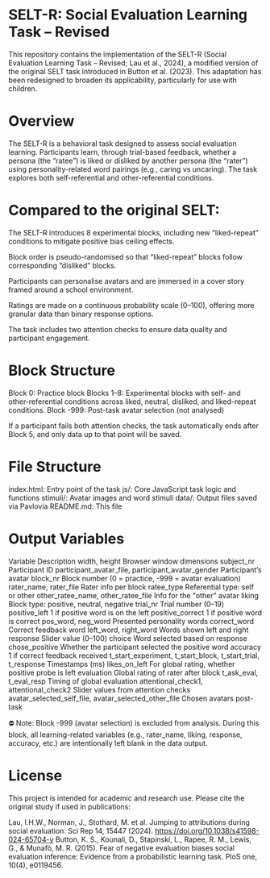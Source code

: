 # SELT-R: Social Evaluation Learning Task – Revised
This repository contains the implementation of the SELT-R (Social Evaluation Learning Task – Revised; Lau et al., 2024), a modified version of the original SELT task introduced in Button et al. (2023). This adaptation has been redesigned to broaden its applicability, particularly for use with children.

# Overview
The SELT-R is a behavioral task designed to assess social evaluation learning. Participants learn, through trial-based feedback, whether a persona (the “ratee”) is liked or disliked by another persona (the “rater”) using personality-related word pairings (e.g., caring vs uncaring). The task explores both self-referential and other-referential conditions.

# Compared to the original SELT:

The SELT-R introduces 8 experimental blocks, including new “liked-repeat” conditions to mitigate positive bias ceiling effects.

Block order is pseudo-randomised so that “liked-repeat” blocks follow corresponding “disliked” blocks.

Participants can personalise avatars and are immersed in a cover story framed around a school environment.

Ratings are made on a continuous probability scale (0–100), offering more granular data than binary response options.

The task includes two attention checks to ensure data quality and participant engagement.

# Block Structure
Block 0: Practice block
Blocks 1–8: Experimental blocks with self- and other-referential conditions across liked, neutral, disliked, and liked-repeat conditions.
Block -999: Post-task avatar selection (not analysed)

If a participant fails both attention checks, the task automatically ends after Block 5, and only data up to that point will be saved.

# File Structure
index.html: Entry point of the task
js/: Core JavaScript task logic and functions
stimuli/: Avatar images and word stimuli
data/: Output files saved via Pavlovia
README.md: This file

# Output Variables
Variable	Description
width, height	Browser window dimensions
subject_nr	Participant ID
participant_avatar_file, participant_avatar_gender	Participant’s avatar
block_nr	Block number (0 = practice, -999 = avatar evaluation)
rater_name, rater_file	Rater info per block
ratee_type	Referential type: self or other
other_ratee_name, other_ratee_file	Info for the "other" avatar
liking	Block type: positive, neutral, negative
trial_nr	Trial number (0–19)
positive_left	1 if positive word is on the left
positive_correct	1 if positive word is correct
pos_word, neg_word	Presented personality words
correct_word	Correct feedback word
left_word, right_word	Words shown left and right
response	Slider value (0–100)
choice	Word selected based on response
chose_positive	Whether the participant selected the positive word
accuracy	1 if correct feedback received
t_start_experiment, t_start_block, t_start_trial, t_response	Timestamps (ms)
likes_on_left	For global rating, whether positive probe is left
evaluation	Global rating of rater after block
t_ask_eval, t_eval_resp	Timing of global evaluation
attentional_check1, attentional_check2	Slider values from attention checks
avatar_selected_self_file, avatar_selected_other_file	Chosen avatars post-task

⛔ Note: Block -999 (avatar selection) is excluded from analysis. During this block, all learning-related variables (e.g., rater_name, liking, response, accuracy, etc.) are intentionally left blank in the data output.

# License
This project is intended for academic and research use. Please cite the original study if used in publications:

Lau, I.H.W., Norman, J., Stothard, M. et al. Jumping to attributions during social evaluation. Sci Rep 14, 15447 (2024). https://doi.org/10.1038/s41598-024-65704-y
Button, K. S., Kounali, D., Stapinski, L., Rapee, R. M., Lewis, G., & Munafò, M. R. (2015). Fear of negative evaluation biases social evaluation inference: Evidence from a probabilistic learning task. PloS one, 10(4), e0119456.
